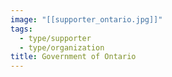 ```yaml
---
image: "[[supporter_ontario.jpg]]"
tags:
  - type/supporter
  - type/organization
title: Government of Ontario
---
```

